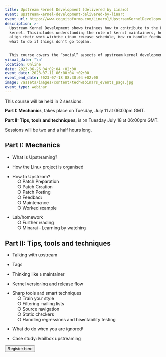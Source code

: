 ```yaml
---
title: Upstream Kernel Development (delivered by Linaro)
event: upstream-kernel-development-delivered-by-linaro
event_url: https://www.cognitoforms.com/Linaro1/UpstreamKernelDevelopmentdeliveredByLinaro
description: >-
  Upstream Kernel Development shows trainees how to contribute to the Linux
  kernel. Thisincludes understanding the role of kernel maintainers, how to best
  align their work withthe Linux release schedule, how to handle feedback and
  what to do if things don’t go toplan.


  This course covers the “social” aspects of upstream kernel development. It is bestsuited to trainees who understand how to write kernel drivers but have not previouslyworked alongside the wider kernel community. Trainees will learn how to confidentlyparticipate in upstream kernel development and, in particular, how to contribute newkernel drivers.
visual_date: "\n"
location: Online
date: 2023-06-26 04:02:04 +02:00
event_date: 2023-07-11 06:00:04 +02:00
event_end_date: 2023-07-18 08:30:04 +02:00
image: /assets/images/content/techwebinars_events_page.jpg
event_type: webinar
---
```

This course will be held in 2 sessions.

**Part I: Mechanics**, takes place on Tuesday, July 11 at 06:00pm GMT. 

**Part II: Tips, tools and techniques**, is on Tuesday July 18 at 06:00pm GMT. 

Sessions will be two and a half hours long.

## Part I: Mechanics

* What is Upstreaming?


* How the Linux project is organised
* How to Upstream?\
        ○ Patch Preparation\
        ○ Patch Creation\
        ○ Patch Posting\
        ○ Feedback\
        ○ Maintenance\
        ○ Worked example
* Lab/homework\
          ○ Further reading\
          ○ Minarai - Learning by watching    

## Part II: Tips, tools and techniques      

* Talking with upstream


* Tags
* Thinking like a maintainer
* Kernel versioning and release flow
* Sharp tools and smart techniques\
          ○ Train your style\
          ○ Filtering mailing lists\
          ○ Source navigation\
          ○ Static checkers\
          ○ Handling regressions and bisectability testing
* What do do when you are ignored\
* Case study: Mailbox upstreaming

<form action="https://www.cognitoforms.com/Linaro1/UpstreamKernelDevelopmentdeliveredByLinaro"> 

<button type="submit">Register here</button>

</form>